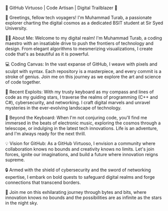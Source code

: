🌟 GitHub Virtuoso | Code Artisan | Digital Trailblazer 🚀

👋 Greetings, fellow tech voyagers! I'm Muhammad Turab, a passionate explorer charting the digital cosmos as a dedicated BSIT student at Sir Syed University.

👨‍💻 About Me: Welcome to my digital realm! I'm Muhammad Turab, a coding maestro with an insatiable drive to push the frontiers of technology and design. From elegant algorithms to mesmerizing visualizations, I create code that's as beautiful as it is powerful.

💻 Coding Canvas: In the vast expanse of GitHub, I weave with pixels and sculpt with syntax. Each repository is a masterpiece, and every commit is a stroke of genius. Join me on this journey as we explore the art and science of code together.

🚀 Recent Exploits: With my trusty keyboard as my compass and lines of code as my guiding stars, I traverse the realms of programming (C++ and C#), cybersecurity, and networking. I craft digital marvels and unravel mysteries in the ever-evolving landscape of technology.

🌌 Beyond the Keyboard: When I'm not conjuring code, you'll find me immersed in the beats of electronic music, exploring the cosmos through a telescope, or indulging in the latest tech innovations. Life is an adventure, and I'm always ready for the next thrill.

💡 Vision for GitHub: As a GitHub Virtuoso, I envision a community where collaboration knows no bounds and creativity knows no limits. Let's join forces, ignite our imaginations, and build a future where innovation reigns supreme.

🔒 Armed with the shield of cybersecurity and the sword of networking expertise, I embark on bold quests to safeguard digital realms and forge connections that transcend borders.

🌟 Join me on this exhilarating journey through bytes and bits, where innovation knows no bounds and the possibilities are as infinite as the stars in the night sky.







